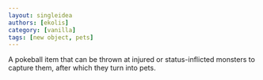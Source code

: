 ```yaml
---
layout: singleidea
authors: [ekolis]
category: [vanilla]
tags: [new object, pets]
---
```

A pokeball item that can be thrown at injured or status-inflicted monsters to
capture them, after which they turn into pets.
